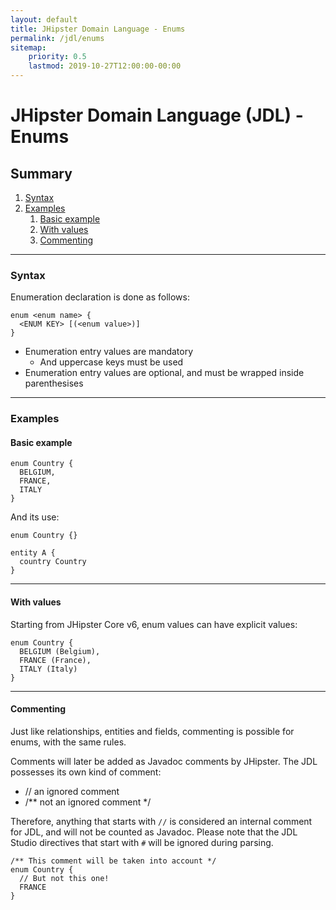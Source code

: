 ```yaml
---
layout: default
title: JHipster Domain Language - Enums
permalink: /jdl/enums
sitemap:
    priority: 0.5
    lastmod: 2019-10-27T12:00:00-00:00
---
```


# <i class="fa fa-star"></i> JHipster Domain Language (JDL) - Enums

## Summary

1. [Syntax](#syntax)
1. [Examples](#examples)
   1. [Basic example](#basic-example)
   1. [With values](#with-values)
   1. [Commenting](#commenting)

---

### Syntax

Enumeration declaration is done as follows:

```
enum <enum name> {
  <ENUM KEY> [(<enum value>)]
}
```

  - Enumeration entry values are mandatory
    - And uppercase keys must be used
  - Enumeration entry values are optional, and must be wrapped inside parenthesises

---

### Examples

#### Basic example

```jdl
enum Country {
  BELGIUM,
  FRANCE,
  ITALY
}
```

And its use:

```jdl
enum Country {}

entity A {
  country Country
}
```

---

#### With values

Starting from JHipster Core v6, enum values can have explicit values:

```jdl
enum Country {
  BELGIUM (Belgium),
  FRANCE (France),
  ITALY (Italy)
}
```

---

#### Commenting

Just like relationships, entities and fields, commenting is possible for enums, with the same rules.

Comments will later be added as Javadoc comments by JHipster. The JDL possesses its own kind of comment:
  - // an ignored comment
  - /** not an ignored comment */

Therefore, anything that starts with `//` is considered an internal comment for JDL, and will not be counted as Javadoc.
Please note that the JDL Studio directives that start with `#` will be ignored during parsing.

```jdl
/** This comment will be taken into account */
enum Country {
  // But not this one!
  FRANCE
}
```
